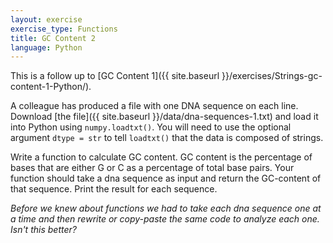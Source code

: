```yaml
---
layout: exercise
exercise_type: Functions
title: GC Content 2
language: Python
---
```


This is a follow up to [GC Content 1]({{ site.baseurl }}/exercises/Strings-gc-content-1-Python/).

A colleague has produced a file with one DNA sequence on each line. Download
[the file]({{ site.baseurl }}/data/dna-sequences-1.txt) and load it into Python using
`numpy.loadtxt()`. You will need to use the optional argument `dtype = str` to
tell `loadtxt()` that the data is composed of strings.

Write a function to calculate GC content. GC content is the percentage of bases 
that are either G or C as a percentage of total base pairs. Your function should 
take a dna sequence as input and return the GC-content of that sequence. Print 
the result for each sequence. 

*Before we knew about functions we had to take each dna sequence one at a time 
and then rewrite or copy-paste the same code to analyze each one. Isn't this 
better?*
